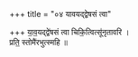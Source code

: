 +++
title = "०४ यावयद्द्वेषसं त्वा"

+++
या॒व॒यद्द्वे॑षसं त्वा चिकि॒त्वित्सू॑नृतावरि ।  
प्रति॒ स्तोमै॑रभुत्स्महि ॥